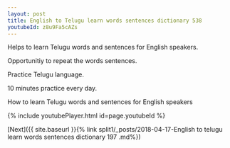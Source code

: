 ```yaml
---
layout: post
title: English to Telugu learn words sentences dictionary 538 
youtubeId: z8u9Fa5cAZs
---
```

 
 
Helps to learn Telugu words and sentences for English speakers.

Opportunitiy to repeat the words sentences. 

Practice Telugu language. 
 
10 minutes practice every day. 
 
How to learn Telugu words and sentences for English speakers 
 
{% include youtubePlayer.html id=page.youtubeId %}
 
 
[Next]({{ site.baseurl }}{% link  split1/_posts/2018-04-17-English to telugu learn words sentences dictionary 197 .md%})
 
